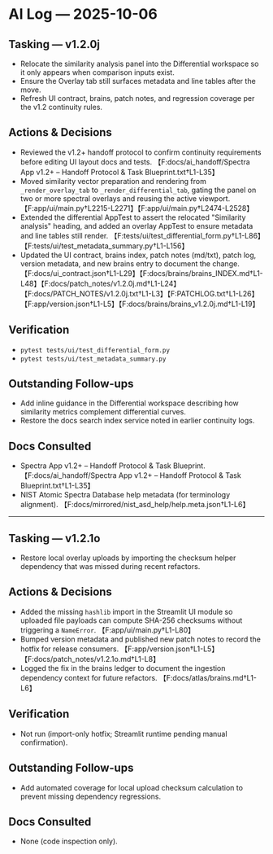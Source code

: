 # AI Log — 2025-10-06

## Tasking — v1.2.0j
- Relocate the similarity analysis panel into the Differential workspace so it only appears when comparison inputs exist.
- Ensure the Overlay tab still surfaces metadata and line tables after the move.
- Refresh UI contract, brains, patch notes, and regression coverage per the v1.2 continuity rules.

## Actions & Decisions
- Reviewed the v1.2+ handoff protocol to confirm continuity requirements before editing UI layout docs and tests. 【F:docs/ai_handoff/Spectra App v1.2+ – Handoff Protocol & Task Blueprint.txt†L1-L35】
- Moved similarity vector preparation and rendering from `_render_overlay_tab` to `_render_differential_tab`, gating the panel on two or more spectral overlays and reusing the active viewport. 【F:app/ui/main.py†L2215-L2271】【F:app/ui/main.py†L2474-L2528】
- Extended the differential AppTest to assert the relocated "Similarity analysis" heading, and added an overlay AppTest to ensure metadata and line tables still render. 【F:tests/ui/test_differential_form.py†L1-L86】【F:tests/ui/test_metadata_summary.py†L1-L156】
- Updated the UI contract, brains index, patch notes (md/txt), patch log, version metadata, and new brains entry to document the change. 【F:docs/ui_contract.json†L1-L29】【F:docs/brains/brains_INDEX.md†L1-L48】【F:docs/patch_notes/v1.2.0j.md†L1-L24】【F:docs/PATCH_NOTES/v1.2.0j.txt†L1-L3】【F:PATCHLOG.txt†L1-L26】【F:app/version.json†L1-L5】【F:docs/brains/brains_v1.2.0j.md†L1-L19】

## Verification
- `pytest tests/ui/test_differential_form.py`
- `pytest tests/ui/test_metadata_summary.py`

## Outstanding Follow-ups
- Add inline guidance in the Differential workspace describing how similarity metrics complement differential curves.
- Restore the docs search index service noted in earlier continuity logs.

## Docs Consulted
- Spectra App v1.2+ – Handoff Protocol & Task Blueprint. 【F:docs/ai_handoff/Spectra App v1.2+ – Handoff Protocol & Task Blueprint.txt†L1-L35】
- NIST Atomic Spectra Database help metadata (for terminology alignment). 【F:docs/mirrored/nist_asd_help/help.meta.json†L1-L6】

---

## Tasking — v1.2.1o
- Restore local overlay uploads by importing the checksum helper dependency that was missed during recent refactors.

## Actions & Decisions
- Added the missing `hashlib` import in the Streamlit UI module so uploaded file payloads can compute SHA-256 checksums without triggering a `NameError`. 【F:app/ui/main.py†L1-L80】
- Bumped version metadata and published new patch notes to record the hotfix for release consumers. 【F:app/version.json†L1-L5】【F:docs/patch_notes/v1.2.1o.md†L1-L8】
- Logged the fix in the brains ledger to document the ingestion dependency context for future refactors. 【F:docs/atlas/brains.md†L1-L6】

## Verification
- Not run (import-only hotfix; Streamlit runtime pending manual confirmation).

## Outstanding Follow-ups
- Add automated coverage for local upload checksum calculation to prevent missing dependency regressions.

## Docs Consulted
- None (code inspection only).
